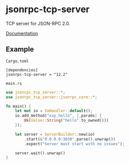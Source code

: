 # jsonrpc-tcp-server
TCP server for JSON-RPC 2.0.

[Documentation](http://paritytech.github.io/jsonrpc/jsonrpc_tcp_server/index.html)

## Example

`Cargo.toml`

```
[dependencies]
jsonrpc-tcp-server = "12.2"
```

`main.rs`

```rust
use jsonrpc_tcp_server::*;
use jsonrpc_tcp_server::jsonrpc_core::*;

fn main() {
	let mut io = IoHandler::default();
	io.add_method("say_hello", |_params| {
		Ok(Value::String("hello".to_owned()))
	});

	let server = ServerBuilder::new(io)
		.start(&"0.0.0.0:3030".parse().unwrap())
		.expect("Server must start with no issues");

	server.wait().unwrap()
}
```



